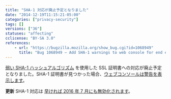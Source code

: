 ```yaml
---
title: "SHA-1 対応が廃止予定となりました"
date: "2014-12-19T11:15:21-05:00"
categories: ["privacy-security"]
tags: []
versions: ["36"]
statuses: "affecting"
cclicense: "BY-SA 3.0"
references:
    - url: "https://bugzilla.mozilla.org/show_bug.cgi?id=1068949"
      title: "Bug 1068949 – Add SHA-1 warnings to web console for end entities"
---
```

[弱い SHA-1 ハッシュアルゴリズム](https://developer.mozilla.org/ja/docs/Security/Weak_Signature_Algorithm) を使用した SSL 証明書への対応が廃止予定となりました。SHA-1 証明書が見つかった場合、[ウェブコンソールは警告を表示します](https://developer.mozilla.org/ja/docs/Tools/Web_Console#Security_warnings_and_errors)。

**更新** SHA-1 対応は [早ければ 2016 年 7 月にも無効化されます](https://www.fxsitecompat.com/ja/docs/2015/sha-1-certificate-support-will-be-disabled-as-early-as-july-2016/)。
